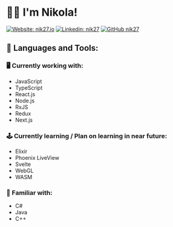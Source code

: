 # 👋🏻 I'm Nikola!
[![Website: nik27.io](https://img.shields.io/website?label=nik27.io&up_message=visit&url=https%3A%2F%2Fnik27.io)](https://nik27.io)
[![Linkedin: nik27](https://img.shields.io/badge/-nik27-blue?style=flat-square&logo=Linkedin&logoColor=white&link=https://www.linkedin.com/in/nik27/)](https://www.linkedin.com/in/nik27/)
[![GitHub nik27](https://img.shields.io/github/followers/thaiane?label=follow&style=social)](https://github.com/nik27)

## 🔨 Languages and Tools:
### 🖥 Currently working with:
- JavaScript
- TypeScript
- React.js
- Node.js
- RxJS
- Redux
- Next.js

### 🕹 Currently learning / Plan on learning in near future:
- Elixir
- Phoenix LiveView
- Svelte
- WebGL
- WASM

### 🤔 Familiar with:
- C#
- Java
- C++
